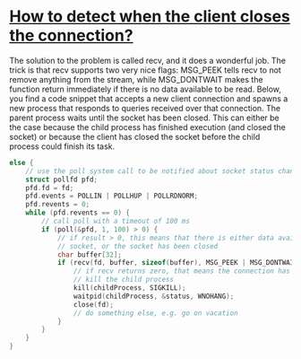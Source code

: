 # [How to detect when the client closes the connection?](http://stefan.buettcher.org/cs/conn_closed.html)

The solution to the problem is called recv, and it does a wonderful job. The trick is that recv supports two very nice flags: MSG_PEEK tells recv to not remove anything from the stream, while MSG_DONTWAIT makes the function return immediately if there is no data available to be read. Below, you find a code snippet that accepts a new client connection and spawns a new process that responds to queries received over that connection. The parent process waits until the socket has been closed. This can either be the case because the child process has finished execution (and closed the socket) or because the client has closed the socket before the child process could finish its task. 


```cpp
else {
	// use the poll system call to be notified about socket status changes
	struct pollfd pfd;
	pfd.fd = fd;
	pfd.events = POLLIN | POLLHUP | POLLRDNORM;
	pfd.revents = 0;
	while (pfd.revents == 0) {
		// call poll with a timeout of 100 ms
		if (poll(&pfd, 1, 100) > 0) {
			// if result > 0, this means that there is either data available on the
			// socket, or the socket has been closed
			char buffer[32];
			if (recv(fd, buffer, sizeof(buffer), MSG_PEEK | MSG_DONTWAIT) == 0) {
				// if recv returns zero, that means the connection has been closed:
				// kill the child process
				kill(childProcess, SIGKILL);
				waitpid(childProcess, &status, WNOHANG);
				close(fd);
				// do something else, e.g. go on vacation
			}
		}
	}
}
```
